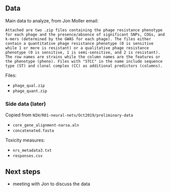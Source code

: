## Data

Main data to analyze, from Jon Moller email:
```
Attached are two .zip files containing the phage resistance phenotype for each phage and the presence/absence of significant SNPs, COGs, and k-mers (determined by the GWAS for each phage). The files either contain a quantitative phage resistance phenotype (0 is sensitive while 1 or more is resistant) or a qualitative phage resistance phenotype (0 is sensitive, 1 is semi-sensitive, and 2 is resistant). The row names are strains while the column names are the features or the phenotype (pheno). Files with "STCC" in the name include sequence type (ST) and clonal complex (CC) as additional predictors (columns).
```

Files:
- `phage_qual.zip`
- `phage_quant.zip`

### Side data (later)
Copied from `NIH/R01-neural-nets/Oct2019/preliminary-data`
- `core_gene_alignment-narsa.aln`
- `concatenated.fasta`

Toxicity measures:
- `nrs_metadata3.txt`
- `responses.csv`


## Next steps
- meeting with Jon to discuss the data